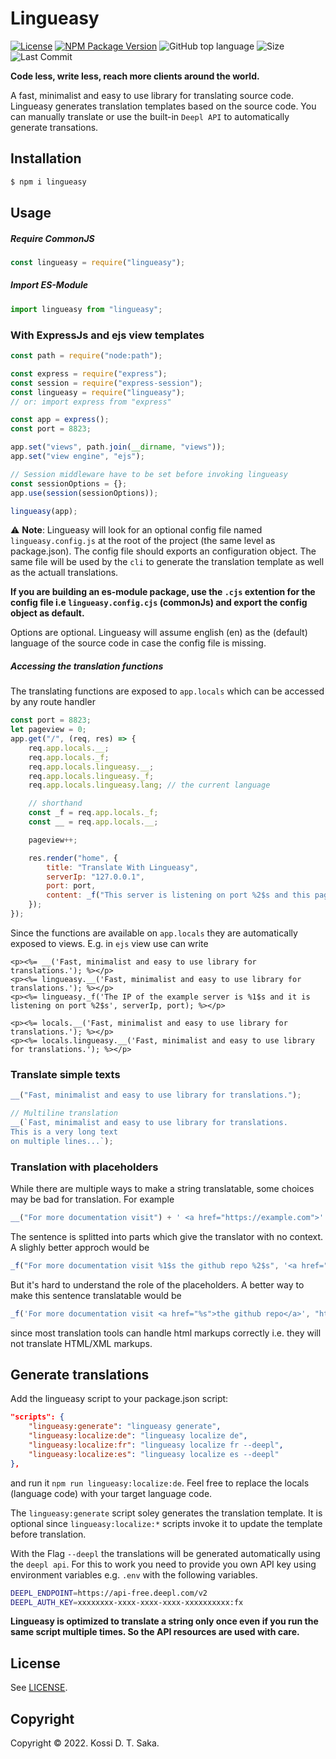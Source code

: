 # Lingueasy

[![License][license-image]][license-url] [![NPM Package Version][npm-image-version]][npm-url] ![GitHub top language][language-image] ![Size][size-image] ![Last Commit][commit-image]

**Code less, write less, reach more clients around the world.**

A fast, minimalist and easy to use library for translating source code.
Lingueasy generates translation templates based on the source code. You can manually translate or use the built-in `Deepl API` to automatically generate transations.

## Installation

```bash
$ npm i lingueasy
```

## Usage

##### Require CommonJS

```js
const lingueasy = require("lingueasy");
```

##### Import ES-Module

```js
import lingueasy from "lingueasy";
```

### With ExpressJs and ejs view templates

```js
const path = require("node:path");

const express = require("express");
const session = require("express-session");
const lingueasy = require("lingueasy");
// or: import express from "express"

const app = express();
const port = 8823;

app.set("views", path.join(__dirname, "views"));
app.set("view engine", "ejs");

// Session middleware have to be set before invoking lingueasy
const sessionOptions = {};
app.use(session(sessionOptions));

lingueasy(app);
```

⚠️ **Note**: Lingueasy will look for an optional config file named `lingueasy.config.js` at the root of the project (the same level as package.json). The config file should exports an configuration object. The same file will be used by the `cli` to generate the translation template as well as the actuall translations.

**If you are building an es-module package, use the `.cjs` extention for the config file i.e `lingueasy.config.cjs` (commonJs) and export the config object as default.**

Options are optional. Lingueasy will assume english (en) as the (default) language of the source code in case the config file is missing.

##### Accessing the translation functions

The translating functions are exposed to `app.locals` which can be accessed by any route handler

```js
const port = 8823;
let pageview = 0;
app.get("/", (req, res) => {
    req.app.locals.__;
    req.app.locals._f;
    req.app.locals.lingueasy.__;
    req.app.locals.lingueasy._f;
    req.app.locals.lingueasy.lang; // the current language

    // shorthand
    const _f = req.app.locals._f;
    const __ = req.app.locals.__;

    pageview++;

    res.render("home", {
        title: "Translate With Lingueasy",
        serverIp: "127.0.0.1",
        port: port,
        content: _f("This server is listening on port %2$s and this page have been visited %1$s times", pageview, port),
    });
});
```

Since the functions are available on `app.locals` they are automatically exposed to views. E.g. in `ejs` view use can write

```ejs views/home.ejs
<p><%= __('Fast, minimalist and easy to use library for translations.'); %></p>
<p><%= lingueasy.__('Fast, minimalist and easy to use library for translations.'); %></p>
<p><%= lingueasy._f('The IP of the example server is %1$s and it is listening on port %2$s', serverIp, port); %></p>

<p><%= locals.__('Fast, minimalist and easy to use library for translations.'); %></p>
<p><%= locals.lingueasy.__('Fast, minimalist and easy to use library for translations.'); %></p>
```

### Translate simple texts

```js
__("Fast, minimalist and easy to use library for translations.");

// Multiline translation
__(`Fast, minimalist and easy to use library for translations.
This is a very long text 
on multiple lines...`);
```

### Translation with placeholders

While there are multiple ways to make a string translatable, some choices may be bad for translation. For example

```js
__("For more documentation visit") + ' <a href="https://example.com">' + __("the github repo") + "</a>";
```

The sentence is splitted into parts which give the translator with no context. A slighly better approch would be

```js
_f("For more documentation visit %1$s the github repo %2$s", '<a href="https://example.com">', "</a>");
```

But it's hard to understand the role of the placeholders. A better way to make this sentence translatable would be

```js
_f('For more documentation visit <a href="%s">the github repo</a>', "https://example.com");
```

since most translation tools can handle html markups correctly i.e. they will not translate HTML/XML markups.

## Generate translations

Add the lingueasy script to your package.json script:

```json
"scripts": {
    "lingueasy:generate": "lingueasy generate",
    "lingueasy:localize:de": "lingueasy localize de",
    "lingueasy:localize:fr": "lingueasy localize fr --deepl",
    "lingueasy:localize:es": "lingueasy localize es --deepl"
},
```

and run it `npm run lingueasy:localize:de`. Feel free to replace the locals (language code) with your target language code.

The `lingueasy:generate` script soley generates the translation template. It is optional since `lingueasy:localize:*` scripts invoke it to update the template before translation.

With the Flag `--deepl` the translations will be generated automatically using the `deepl api`. For this to work you need to provide you own API key using environment variables e.g. `.env` with the following variables.

```sh
DEEPL_ENDPOINT=https://api-free.deepl.com/v2
DEEPL_AUTH_KEY=xxxxxxxx-xxxx-xxxx-xxxx-xxxxxxxxxx:fx
```

**Lingueasy is optimized to translate a string only once even if you run the same script multiple times. So the API resources are used with care.**

## License

See [LICENSE][license-url].

## Copyright

Copyright &copy; 2022. Kossi D. T. Saka.

[npm-image-version]: https://img.shields.io/npm/v/lingueasy.svg
[npm-image-downloads]: https://img.shields.io/npm/dm/lingueasy.svg?color=purple
[npm-url]: https://npmjs.org/package/lingueasy
[license-image]: https://img.shields.io/github/license/kossidts/lingueasy
[license-url]: https://github.com/kossidts/lingueasy/blob/master/LICENSE
[language-image]: https://img.shields.io/github/languages/top/kossidts/lingueasy?color=yellow
[size-image]: https://img.shields.io/github/repo-size/kossidts/lingueasy?color=light
[commit-image]: https://img.shields.io/github/last-commit/kossidts/lingueasy
[actions-url]: https://github.com/kossidts/lingueasy/actions
[workflow-image]: https://github.com/kossidts/lingueasy/actions/workflows/node.js.yml/badge.svg
[workflow-image-2]: https://github.com/kossidts/lingueasy/workflows/Node.js%20CI/badge.svg
